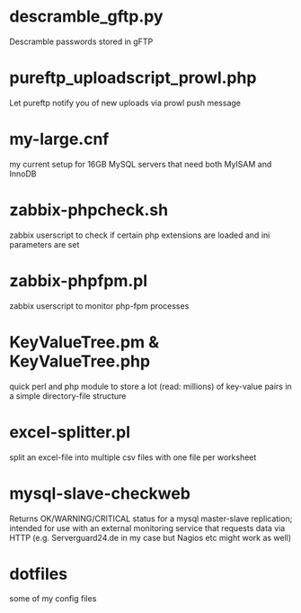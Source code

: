 
# descramble_gftp.py
Descramble passwords stored in gFTP

# pureftp_uploadscript_prowl.php
Let pureftp notify you of new uploads via prowl push message

# my-large.cnf
my current setup for 16GB MySQL servers that need both MyISAM and InnoDB

# zabbix-phpcheck.sh
zabbix userscript to check if certain php extensions are loaded and ini parameters are set

# zabbix-phpfpm.pl
zabbix userscript to monitor php-fpm processes

# KeyValueTree.pm & KeyValueTree.php
quick perl and php module to store a lot (read: millions) of key-value pairs in a simple directory-file structure

# excel-splitter.pl
split an excel-file into multiple csv files with one file per worksheet

# mysql-slave-checkweb
Returns OK/WARNING/CRITICAL status for a mysql master-slave replication; intended for use with an external monitoring service that requests data via HTTP (e.g. Serverguard24.de in my case but Nagios etc might work as well)

# dotfiles
some of my config files
